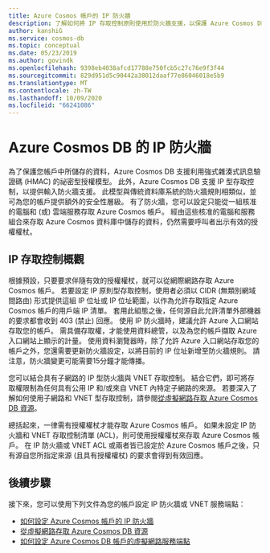 ```yaml
---
title: Azure Cosmos 帳戶的 IP 防火牆
description: 了解如何將 IP 存取控制原則使用於防火牆支援，以保護 Azure Cosmos DB 資料庫。
author: kanshiG
ms.service: cosmos-db
ms.topic: conceptual
ms.date: 05/23/2019
ms.author: govindk
ms.openlocfilehash: 9398eb4038afcd17788e750fcb5c27c76e9f3f44
ms.sourcegitcommit: 829d951d5c90442a38012daaf77e86046018e5b9
ms.translationtype: MT
ms.contentlocale: zh-TW
ms.lasthandoff: 10/09/2020
ms.locfileid: "66241086"
---
```

# <a name="ip-firewall-in-azure-cosmos-db"></a>Azure Cosmos DB 的 IP 防火牆

為了保護您帳戶中所儲存的資料，Azure Cosmos DB 支援利用強式雜湊式訊息驗證碼 (HMAC) 的祕密型授權模型。 此外，Azure Cosmos DB 支援 IP 型存取控制，以提供輸入防火牆支援。 此模型與傳統資料庫系統的防火牆規則相類似，並可為您的帳戶提供額外的安全性層級。 有了防火牆，您可以設定只能從一組核准的電腦和 (或) 雲端服務存取 Azure Cosmos 帳戶。 經由這些核准的電腦和服務組合來存取 Azure Cosmos 資料庫中儲存的資料，仍然需要呼叫者出示有效的授權權杖。

## <a name="ip-access-control-overview"></a><a id="ip-access-control-overview"></a>IP 存取控制概觀

根據預設，只要要求伴隨有效的授權權杖，就可以從網際網路存取 Azure Cosmos 帳戶。 若要設定 IP 原則型存取控制，使用者必須以 CIDR (無類別網域間路由) 形式提供這組 IP 位址或 IP 位址範圍，以作為允許存取指定 Azure Cosmos 帳戶的用戶端 IP 清單。 套用此組態之後，任何源自此允許清單外部機器的要求都會收到 403 (禁止) 回應。 使用 IP 防火牆時，建議允許 Azure 入口網站存取您的帳戶。 需具備存取權，才能使用資料總管，以及為您的帳戶擷取 Azure 入口網站上顯示的計量。 使用資料瀏覽器時，除了允許 Azure 入口網站存取您的帳戶之外，您還需要更新防火牆設定，以將目前的 IP 位址新增至防火牆規則。 請注意，防火牆變更可能需要15分鐘才能傳播。 

您可以結合具有子網路的 IP 型防火牆與 VNET 存取控制。 結合它們，即可將存取權限制為任何具有公用 IP 和/或來自 VNET 內特定子網路的來源。 若要深入了解如何使用子網路和 VNET 型存取控制，請參閱[從虛擬網路存取 Azure Cosmos DB 資源](vnet-service-endpoint.md)。

總括起來，一律需有授權權杖才能存取 Azure Cosmos 帳戶。 如果未設定 IP 防火牆和 VNET 存取控制清單 (ACL)，則可使用授權權杖來存取 Azure Cosmos 帳戶。 在 IP 防火牆或 VNET ACL 或兩者皆已設定於 Azure Cosmos 帳戶之後，只有源自您所指定來源 (且具有授權權杖) 的要求會得到有效回應。 

## <a name="next-steps"></a>後續步驟

接下來，您可以使用下列文件為您的帳戶設定 IP 防火牆或 VNET 服務端點：

* [如何設定 Azure Cosmos 帳戶的 IP 防火牆](how-to-configure-firewall.md)
* [從虛擬網路存取 Azure Cosmos DB 資源](vnet-service-endpoint.md)
* [如何設定 Azure Cosmos DB 帳戶的虛擬網路服務端點](how-to-configure-vnet-service-endpoint.md)




